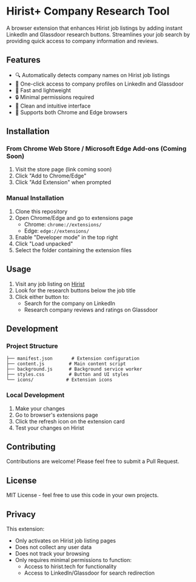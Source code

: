 # Hirist+ Company Research Tool
A browser extension that enhances Hirist job listings by adding instant LinkedIn and Glassdoor research buttons. Streamlines your job search by providing quick access to company information and reviews.

## Features

- 🔍 Automatically detects company names on Hirist job listings
- 🚀 One-click access to company profiles on LinkedIn and Glassdoor
- 💨 Fast and lightweight
- 🔒 Minimal permissions required
- 🎯 Clean and intuitive interface
- 🔄 Supports both Chrome and Edge browsers

## Installation

### From Chrome Web Store / Microsoft Edge Add-ons (Coming Soon)
1. Visit the store page (link coming soon)
2. Click "Add to Chrome/Edge"
3. Click "Add Extension" when prompted

### Manual Installation
1. Clone this repository
2. Open Chrome/Edge and go to extensions page
   - Chrome: `chrome://extensions/`
   - Edge: `edge://extensions/`
3. Enable "Developer mode" in the top right
4. Click "Load unpacked"
5. Select the folder containing the extension files

## Usage

1. Visit any job listing on [Hirist](https://www.hirist.tech/)
2. Look for the research buttons below the job title
3. Click either button to:
   - Search for the company on LinkedIn
   - Research company reviews and ratings on Glassdoor

## Development

### Project Structure
```
├── manifest.json       # Extension configuration
├── content.js         # Main content script
├── background.js      # Background service worker
├── styles.css         # Button and UI styles
└── icons/            # Extension icons
```

### Local Development
1. Make your changes
2. Go to browser's extensions page
3. Click the refresh icon on the extension card
4. Test your changes on Hirist

## Contributing

Contributions are welcome! Please feel free to submit a Pull Request.

## License

MIT License - feel free to use this code in your own projects.

## Privacy

This extension:
- Only activates on Hirist job listing pages
- Does not collect any user data
- Does not track your browsing
- Only requires minimal permissions to function:
  - Access to hirist.tech for functionality
  - Access to LinkedIn/Glassdoor for search redirection